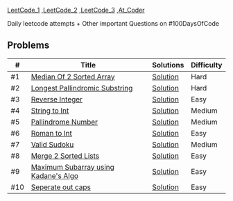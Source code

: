  [LeetCode_1](https://leetcode.com/problemset/top-100-liked-questions/) ,[LeetCode_2](https://leetcode.com/explore/featured/card/top-interview-questions-easy/) ,[LeetCode_3](https://leetcode.com/problemset/top-interview-questions/) ,[At_Coder](https://atcoder.jp/) <br/>

Daily leetcode attempts + Other important Questions on #100DaysOfCode

## Problems

|  #  |      Title     |   Solutions    | Difficulty        
|-----|----------------|---------------|-------------
|#1|[Median Of 2 Sorted Array](https://leetcode.com/problems/median-of-two-sorted-arrays/)|[Solution](../master/solutions/1.cpp) |Hard
|#2|[Longest Pallindromic Substring](https://www.geeksforgeeks.org/longest-palindrome-substring-set-1/)|[Solution](../master/solutions/2.cpp) |Hard
|#3|[Reverse Integer](https://leetcode.com/problems/reverse-integer/)|[Solution](../master/solutions/3.cpp) |Easy
|#4|[String to Int](https://leetcode.com/problems/string-to-integer-atoi)|[Solution](../master/solutions/4.cpp) |Medium
|#5|[Pallindrome Number](https://leetcode.com/problems/palindrome-number/)|[Solution](../master/solutions/5.cpp) |Medium
|#6|[Roman to Int](https://leetcode.com/problems/roman-to-integer)|[Solution](../master/solutions/6.cpp) |Easy
|#7|[Valid Sudoku](https://leetcode.com/problems/valid-sudoku/)|[Solution](../master/solutions/7.cpp) |Medium
|#8|[Merge 2 Sorted Lists](https://leetcode.com/problems/merge-two-sorted-lists/)|[Solution](../master/solutions/8.cpp) |Easy
|#9|[Maximum Subarray using Kadane's Algo](https://leetcode.com/problems/maximum-subarray/)|[Solution](../master/solutions/9.cpp)| Easy
|#10|[Seperate out caps](https://www.geeksforgeeks.org/isupper-islower-application-c/)|[Solution](../master/solutions/10.cpp)| Easy


